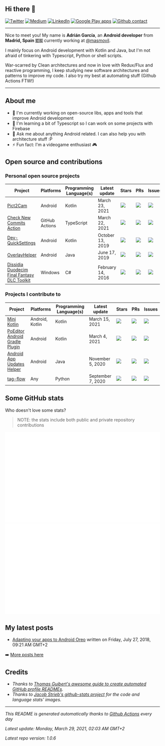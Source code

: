 ## Hi there 👋
[![Twitter](https://img.shields.io/badge/%20-1ca0f1?color=1ca0f1&label=@agl89&logo=twitter&logoColor=white&style=flat-square)](https://twitter.com/agl89)
[![Medium](https://img.shields.io/badge/%20-00ab6c?color=00ab6c&label=Adri%C3%A1n%20Garc%C3%ADa&logo=medium&logoColor=white&style=flat-square)](https://medium.com/@adrian.gl)
[![LinkedIn](https://img.shields.io/badge/%20-0e76a8?color=0e76a8&label=adriangarcialopez&logo=linkedin&logoColor=white&style=flat-square)](https://www.linkedin.com/in/adriangarcialopez)
[![Google Play apps](https://img.shields.io/badge/%20-ffd400?color=ffd400&label=Adri%C3%A1n%20Garc%C3%ADa&logo=google-play&logoColor=white&style=flat-square)](https://play.google.com/store/apps/developer?id=Adri%C3%A1n+Garc%C3%ADa)
[![Github contact](https://img.shields.io/badge/%20-f5f5f5?color=f5f5f5&label=Contact%20me%20on%20GitHub&logo=github&logoColor=white&style=flat-square)](https://github.com/adriangl/adriangl/issues/new)

------------

Nice to meet you! My name is **Adrián García**, an **Android developer** from **Madrid, Spain 🇪🇸** currently working at [@masmovil](https://github.com/masmovil).

I mainly focus on Android development with Kotlin and Java, but I'm not afraid of tinkering with Typescript, Python or shell scripts.

War-scarred by Clean architectures and now in love with Redux/Flux and reactive programming, I keep studying new software architectures and patterns to improve my code.
I also try my best at automating stuff (Github Actions FTW!)

------------

## About me
- 🔭 I'm currently working on open-source libs, apps and tools that improve Android development
- 🌱 I'm learning a bit of Typescript so I can work on some projects with Firebase
- 💬 Ask me about anything Android related. I can also help you with architecture stuff :P
- ⚡ Fun fact: I'm a videogame enthusiast 🎮

## Open source and contributions
### Personal open source projects
| Project  |   Platforms   |  Programming Language(s)  | Latest update | Stars | PRs | Issues |
| -------  | ------------- | ------------------------- | ------------- | ----- | --- | ------ |
| [Pict2Cam](https:&#x2F;&#x2F;github.com&#x2F;adriangl&#x2F;pict2cam) | Android | Kotlin | March 23, 2021 | ![](https://img.shields.io/github/stars/adriangl&#x2F;pict2cam?style=flat-square) | ![](https://img.shields.io/github/issues-pr/adriangl&#x2F;pict2cam?style=flat-square) | ![](https://img.shields.io/github/issues/adriangl&#x2F;pict2cam?style=flat-square)
| [Check New Commits Action](https:&#x2F;&#x2F;github.com&#x2F;adriangl&#x2F;check-new-commits-action) | GitHub Actions | TypeScript | March 22, 2021 | ![](https://img.shields.io/github/stars/adriangl&#x2F;check-new-commits-action?style=flat-square) | ![](https://img.shields.io/github/issues-pr/adriangl&#x2F;check-new-commits-action?style=flat-square) | ![](https://img.shields.io/github/issues/adriangl&#x2F;check-new-commits-action?style=flat-square)
| [Dev-QuickSettings](https:&#x2F;&#x2F;github.com&#x2F;adriangl&#x2F;Dev-QuickSettings) | Android | Kotlin | October 13, 2019 | ![](https://img.shields.io/github/stars/adriangl&#x2F;Dev-QuickSettings?style=flat-square) | ![](https://img.shields.io/github/issues-pr/adriangl&#x2F;Dev-QuickSettings?style=flat-square) | ![](https://img.shields.io/github/issues/adriangl&#x2F;Dev-QuickSettings?style=flat-square)
| [OverlayHelper](https:&#x2F;&#x2F;github.com&#x2F;adriangl&#x2F;OverlayHelper) | Android | Java | June 17, 2019 | ![](https://img.shields.io/github/stars/adriangl&#x2F;OverlayHelper?style=flat-square) | ![](https://img.shields.io/github/issues-pr/adriangl&#x2F;OverlayHelper?style=flat-square) | ![](https://img.shields.io/github/issues/adriangl&#x2F;OverlayHelper?style=flat-square)
| [Dissidia Duodecim Final Fantasy DLC Toolkit](https:&#x2F;&#x2F;github.com&#x2F;adriangl&#x2F;DissDlcToolkit) | Windows | C# | February 14, 2016 | ![](https://img.shields.io/github/stars/adriangl&#x2F;DissDlcToolkit?style=flat-square) | ![](https://img.shields.io/github/issues-pr/adriangl&#x2F;DissDlcToolkit?style=flat-square) | ![](https://img.shields.io/github/issues/adriangl&#x2F;DissDlcToolkit?style=flat-square)

### Projects I contribute to
| Project  |   Platforms   |  Programming Language(s)  | Latest update | Stars | PRs | Issues |
| -------  | ------------- | ------------------------- | ------------- | ----- | --- | ------ |
| [Mini Kotlin](https://github.com/bq&#x2F;mini-kotlin) | Android, Kotlin | Kotlin | March 15, 2021 | ![](https://img.shields.io/github/stars/bq&#x2F;mini-kotlin?style=flat-square) | ![](https://img.shields.io/github/issues-pr/bq&#x2F;mini-kotlin?style=flat-square) | ![](https://img.shields.io/github/issues/bq&#x2F;mini-kotlin?style=flat-square)
| [PoEditor Android Gradle Plugin](https://github.com/bq&#x2F;poeditor-android-gradle-plugin) | Android | Kotlin | March 4, 2021 | ![](https://img.shields.io/github/stars/bq&#x2F;poeditor-android-gradle-plugin?style=flat-square) | ![](https://img.shields.io/github/issues-pr/bq&#x2F;poeditor-android-gradle-plugin?style=flat-square) | ![](https://img.shields.io/github/issues/bq&#x2F;poeditor-android-gradle-plugin?style=flat-square)
| [Android App Updates Helper](https://github.com/bq&#x2F;android-app-updates-helper) | Android | Java | November 5, 2020 | ![](https://img.shields.io/github/stars/bq&#x2F;android-app-updates-helper?style=flat-square) | ![](https://img.shields.io/github/issues-pr/bq&#x2F;android-app-updates-helper?style=flat-square) | ![](https://img.shields.io/github/issues/bq&#x2F;android-app-updates-helper?style=flat-square)
| [tag-flow](https://github.com/bq&#x2F;tag-flow) | Any | Python | September 7, 2020 | ![](https://img.shields.io/github/stars/bq&#x2F;tag-flow?style=flat-square) | ![](https://img.shields.io/github/issues-pr/bq&#x2F;tag-flow?style=flat-square) | ![](https://img.shields.io/github/issues/bq&#x2F;tag-flow?style=flat-square)

## Some GitHub stats
Who doesn't love some stats?
> NOTE: the stats include both public and private repository contributions

![Code stats](https://github.com/adriangl/github-stats/raw/master/generated/overview.svg) 
![Top Langs](https://github.com/adriangl/github-stats/raw/master/generated/languages.svg)

## My latest posts
* [Adapting your apps to Android Oreo](https:&#x2F;&#x2F;medium.com&#x2F;bq-engineering&#x2F;adapting-your-apps-to-android-oreo-56055fbfbeef?source&#x3D;rss-9494e2f269a9------2) written on Friday, July 27, 2018, 09:21 AM GMT+2

➡️ [More posts here](https:&#x2F;&#x2F;medium.com&#x2F;@adrian.gl?source&#x3D;rss-9494e2f269a9------2)

## Credits
* _Thanks to [Thomas Guibert's awesome guide to create automated GitHub profile READMEs](https://medium.com/swlh/how-to-create-a-self-updating-readme-md-for-your-github-profile-f8b05744ca91)._
* _Thanks to [Jacob Strieb's github-stats project](https://github.com/jstrieb/github-stats) for the code and language stats' images._

------------

_This README is generated automatically thanks to [Github Actions](https://github.com/features/actions) every day_ 

_Latest update: Monday, March 29, 2021, 02:03 AM GMT+2_

_Latest repo version: 1.0.6_
